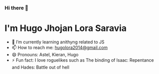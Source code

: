 ### Hi there 👋

<h1 style="padding-right: auto; padding-left: auto"> I'm Hugo Jhojan Lora Saravia </h1>

- 🌱 I’m currently learning anithyng related to JS
- 📫 How to reach me: hugolora2014@gmail.com
- 😄 Pronouns: Astel, Kieran, Hugo
- ⚡ Fun fact: I love roguelikes such as The binding of Isaac: Repentance and Hades: Battle out of hell

<!--
**Astel98/Astel98** is a ✨ _special_ ✨ repository because its `README.md` (this file) appears on your GitHub profile.

Here are some ideas to get you started:

- 🔭 I’m currently working on ...
- 🌱 I’m currently learning ...
- 👯 I’m looking to collaborate on ...
- 🤔 I’m looking for help with ...
- 💬 Ask me about ...
- 📫 How to reach me: ...
- 😄 Pronouns: ...
- ⚡ Fun fact: ...
-->
